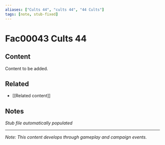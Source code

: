 ```yaml
---
aliases: ["Cults 44", "cults 44", "44 Cults"]
tags: [note, stub-fixed]
---
```


# Fac00043 Cults 44

## Content
Content to be added.

## Related
- [[Related content]]

## Notes
*Stub file automatically populated*

---
*Note: This content develops through gameplay and campaign events.*